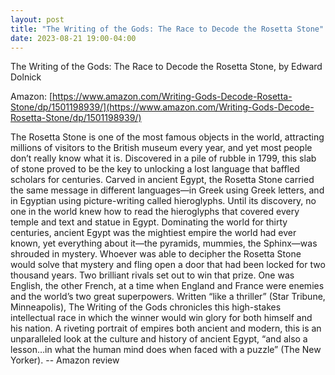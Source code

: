 ```yaml
---
layout: post
title: "The Writing of the Gods: The Race to Decode the Rosetta Stone"
date: 2023-08-21 19:00-04:00
---
```

The Writing of the Gods: The Race to Decode the Rosetta Stone, by Edward Dolnick

Amazon: [https://www.amazon.com/Writing-Gods-Decode-Rosetta-Stone/dp/1501198939/](https://www.amazon.com/Writing-Gods-Decode-Rosetta-Stone/dp/1501198939/)

The Rosetta Stone is one of the most famous objects in the world, attracting millions of visitors to the British museum every year, and yet most people don’t really know what it is. Discovered in a pile of rubble in 1799, this slab of stone proved to be the key to unlocking a lost language that baffled scholars for centuries.
Carved in ancient Egypt, the Rosetta Stone carried the same message in different languages—in Greek using Greek letters, and in Egyptian using picture-writing called hieroglyphs. Until its discovery, no one in the world knew how to read the hieroglyphs that covered every temple and text and statue in Egypt.
Dominating the world for thirty centuries, ancient Egypt was the mightiest empire the world had ever known, yet everything about it—the pyramids, mummies, the Sphinx—was shrouded in mystery. Whoever was able to decipher the Rosetta Stone would solve that mystery and fling open a door that had been locked for two thousand years.
Two brilliant rivals set out to win that prize. One was English, the other French, at a time when England and France were enemies and the world’s two great superpowers. Written “like a thriller” (Star Tribune, Minneapolis), The Writing of the Gods chronicles this high-stakes intellectual race in which the winner would win glory for both himself and his nation. A riveting portrait of empires both ancient and modern, this is an unparalleled look at the culture and history of ancient Egypt, “and also a lesson…in what the human mind does when faced with a puzzle” (The New Yorker).
\-\- Amazon review
